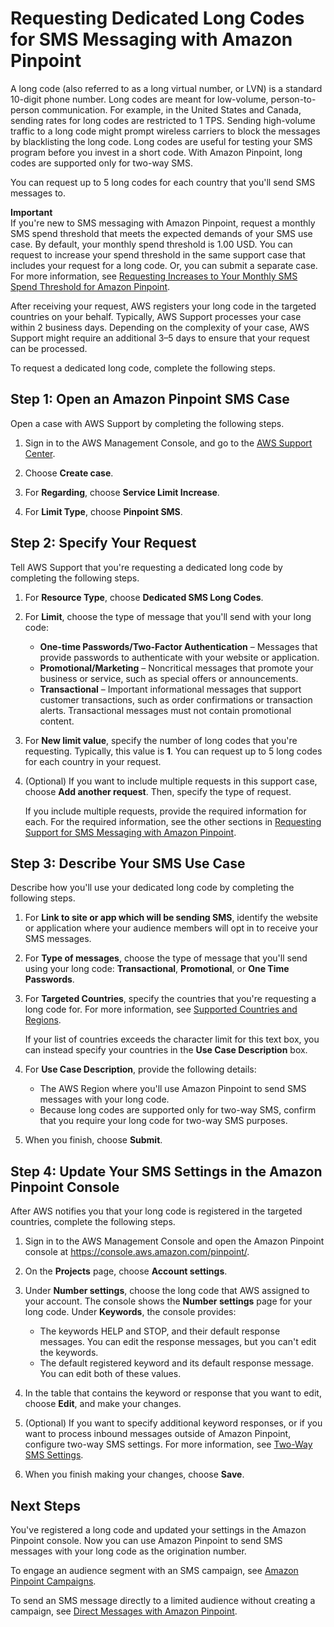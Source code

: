 # Requesting Dedicated Long Codes for SMS Messaging with Amazon Pinpoint<a name="channels-sms-awssupport-long-code"></a>

A long code \(also referred to as a long virtual number, or LVN\) is a standard 10\-digit phone number\. Long codes are meant for low\-volume, person\-to\-person communication\. For example, in the United States and Canada, sending rates for long codes are restricted to 1 TPS\. Sending high\-volume traffic to a long code might prompt wireless carriers to block the messages by blacklisting the long code\. Long codes are useful for testing your SMS program before you invest in a short code\. With Amazon Pinpoint, long codes are supported only for two\-way SMS\.

You can request up to 5 long codes for each country that you'll send SMS messages to\.

**Important**  
If you're new to SMS messaging with Amazon Pinpoint, request a monthly SMS spend threshold that meets the expected demands of your SMS use case\. By default, your monthly spend threshold is 1\.00 USD\. You can request to increase your spend threshold in the same support case that includes your request for a long code\. Or, you can submit a separate case\. For more information, see [Requesting Increases to Your Monthly SMS Spend Threshold for Amazon Pinpoint](channels-sms-awssupport-spend-threshold.md)\.

After receiving your request, AWS registers your long code in the targeted countries on your behalf\. Typically, AWS Support processes your case within 2 business days\. Depending on the complexity of your case, AWS Support might require an additional 3–5 days to ensure that your request can be processed\.

To request a dedicated long code, complete the following steps\.

## Step 1: Open an Amazon Pinpoint SMS Case<a name="channels-sms-awssupport-long-code-open"></a>

Open a case with AWS Support by completing the following steps\.

1. Sign in to the AWS Management Console, and go to the [AWS Support Center](https://console.aws.amazon.com/support/home#/)\.

1. Choose **Create case**\.

1. For **Regarding**, choose **Service Limit Increase**\.

1. For **Limit Type**, choose **Pinpoint SMS**\.

## Step 2: Specify Your Request<a name="channels-sms-awssupport-long-code-request"></a>

Tell AWS Support that you're requesting a dedicated long code by completing the following steps\.

1. For **Resource Type**, choose **Dedicated SMS Long Codes**\.

1. For **Limit**, choose the type of message that you'll send with your long code:
   + **One\-time Passwords/Two\-Factor Authentication** – Messages that provide passwords to authenticate with your website or application\.
   + **Promotional/Marketing** – Noncritical messages that promote your business or service, such as special offers or announcements\.
   + **Transactional** – Important informational messages that support customer transactions, such as order confirmations or transaction alerts\. Transactional messages must not contain promotional content\.

1. For **New limit value**, specify the number of long codes that you're requesting\. Typically, this value is **1**\. You can request up to 5 long codes for each country in your request\.

1. \(Optional\) If you want to include multiple requests in this support case, choose **Add another request**\. Then, specify the type of request\.

   If you include multiple requests, provide the required information for each\. For the required information, see the other sections in [Requesting Support for SMS Messaging with Amazon Pinpoint](channels-sms-awssupport.md)\.

## Step 3: Describe Your SMS Use Case<a name="channels-sms-awssupport-long-code-usecase"></a>

Describe how you'll use your dedicated long code by completing the following steps\.

1. For **Link to site or app which will be sending SMS**, identify the website or application where your audience members will opt in to receive your SMS messages\.

1. For **Type of messages**, choose the type of message that you'll send using your long code: **Transactional**, **Promotional**, or **One Time Passwords**\.

1. For **Targeted Countries**, specify the countries that you're requesting a long code for\. For more information, see [Supported Countries and Regions](channels-sms-countries.md)\.

   If your list of countries exceeds the character limit for this text box, you can instead specify your countries in the **Use Case Description** box\.

1. For **Use Case Description**, provide the following details:
   + The AWS Region where you'll use Amazon Pinpoint to send SMS messages with your long code\.
   + Because long codes are supported only for two\-way SMS, confirm that you require your long code for two\-way SMS purposes\. 

1. When you finish, choose **Submit**\.

## Step 4: Update Your SMS Settings in the Amazon Pinpoint Console<a name="channels-sms-awssupport-long-code-settings"></a>

After AWS notifies you that your long code is registered in the targeted countries, complete the following steps\.

1. Sign in to the AWS Management Console and open the Amazon Pinpoint console at [https://console\.aws\.amazon\.com/pinpoint/](https://console.aws.amazon.com/pinpoint/)\.

1. On the **Projects** page, choose **Account settings**\.

1. Under **Number settings**, choose the long code that AWS assigned to your account\. The console shows the **Number settings** page for your long code\. Under **Keywords**, the console provides:
   + The keywords HELP and STOP, and their default response messages\. You can edit the response messages, but you can't edit the keywords\.
   + The default registered keyword and its default response message\. You can edit both of these values\.

1. In the table that contains the keyword or response that you want to edit, choose **Edit**, and make your changes\.

1. \(Optional\) If you want to specify additional keyword responses, or if you want to process inbound messages outside of Amazon Pinpoint, configure two\-way SMS settings\. For more information, see [Two\-Way SMS Settings](settings-account.md#settings-account-sms-number-2way)\.

1. When you finish making your changes, choose **Save**\.

## Next Steps<a name="channels-sms-awssupport-long-code-next"></a>

You've registered a long code and updated your settings in the Amazon Pinpoint console\. Now you can use Amazon Pinpoint to send SMS messages with your long code as the origination number\.

To engage an audience segment with an SMS campaign, see [Amazon Pinpoint Campaigns](campaigns.md)\.

To send an SMS message directly to a limited audience without creating a campaign, see [Direct Messages with Amazon Pinpoint](messages.md)\.